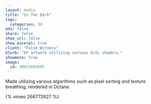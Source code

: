 ```yaml
---
layout: media
title: "In The Dark"
tags:
  categories: 3d
ads: false
share: false
show_url: false
show_excerpt: true
client: "False Witness"
blurb: "EP artwork utilizing various GLSL shaders."
showmore: true
image:
  id: 40825663805
---
```


Made utilizing various algorithms such as pixel sorting and texture breathing, rendered in Octane.

{% vimeo 266772627 %}